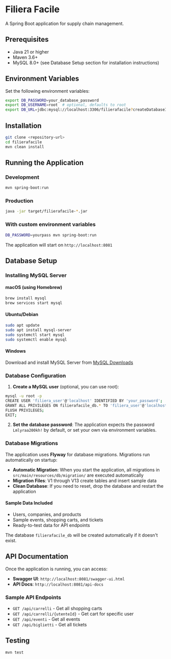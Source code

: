 # Filiera Facile

A Spring Boot application for supply chain management.

## Prerequisites

- Java 21 or higher
- Maven 3.6+
- MySQL 8.0+ (see Database Setup section for installation instructions)

## Environment Variables

Set the following environment variables:

```bash
export DB_PASSWORD=your_database_password
export DB_USERNAME=root  # optional, defaults to root
export DB_URL=jdbc:mysql://localhost:3306/filierafacile?createDatabaseIfNotExist=true  # optional
```

## Installation

```bash
git clone <repository-url>
cd filierafacile
mvn clean install
```

## Running the Application

### Development

```bash
mvn spring-boot:run
```

### Production

```bash
java -jar target/filierafacile-*.jar
```

### With custom environment variables

```bash
DB_PASSWORD=yourpass mvn spring-boot:run
```

The application will start on `http://localhost:8081`

## Database Setup

### Installing MySQL Server

#### macOS (using Homebrew)
```bash
brew install mysql
brew services start mysql
```

#### Ubuntu/Debian
```bash
sudo apt update
sudo apt install mysql-server
sudo systemctl start mysql
sudo systemctl enable mysql
```

#### Windows
Download and install MySQL Server from [MySQL Downloads](https://dev.mysql.com/downloads/mysql/)

### Database Configuration

1. **Create a MySQL user** (optional, you can use root):
```bash
mysql -u root -p
CREATE USER 'filiera_user'@'localhost' IDENTIFIED BY 'your_password';
GRANT ALL PRIVILEGES ON filierafacile_db.* TO 'filiera_user'@'localhost';
FLUSH PRIVILEGES;
EXIT;
```

2. **Set the database password**:
The application expects the password `Lmlyraa200kh!` by default, or set your own via environment variables.

### Database Migrations

The application uses **Flyway** for database migrations. Migrations run automatically on startup:

- **Automatic Migration**: When you start the application, all migrations in `src/main/resources/db/migration/` are executed automatically
- **Migration Files**: V1 through V13 create tables and insert sample data
- **Clean Database**: If you need to reset, drop the database and restart the application

#### Sample Data Included
- Users, companies, and products
- Sample events, shopping carts, and tickets
- Ready-to-test data for API endpoints

The database `filierafacile_db` will be created automatically if it doesn't exist.

## API Documentation

Once the application is running, you can access:

- **Swagger UI**: `http://localhost:8081/swagger-ui.html`
- **API Docs**: `http://localhost:8081/api-docs`

### Sample API Endpoints

- `GET /api/carrelli` - Get all shopping carts
- `GET /api/carrelli/{utenteId}` - Get cart for specific user
- `GET /api/eventi` - Get all events
- `GET /api/biglietti` - Get all tickets

## Testing

```bash
mvn test
```